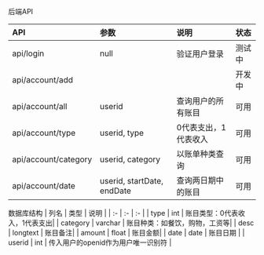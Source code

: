 后端API

| API | 参数 | 说明 | 状态 |
| :- | :- | :- | :- |
| api/login | null | 验证用户登录 | 测试中 |
| api/account/add | | | 开发中 |
| api/account/all | userid | 查询用户的所有账目 | 可用 |
| api/account/type | userid, type | 0代表支出，1代表收入 | 可用 |
| api/account/category | userid, category | 以账单种类查询 | 可用 |
| api/account/date | userid, startDate, endDate | 查询两日期中的账目 | 可用 |

数据库结构
| 列名 | 类型 | 说明 |
| :- | :- | :- |
| type | int | 账目类型：0代表收入，1代表支出|
| category | varchar | 账目种类：如餐饮，购物，工资等|
| desc | longtext | 账目备注|
| amount | float | 账目金额|
| date | date | 账目日期 |
| userid | int | 传入用户的openid作为用户唯一识别符 |